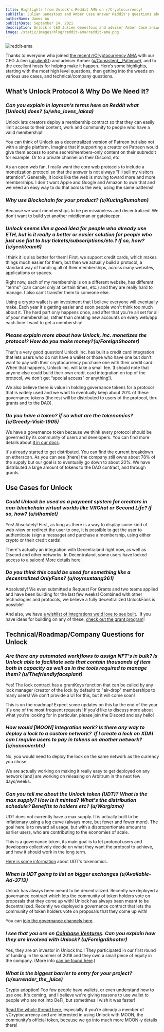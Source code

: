 ```yaml
---
title: Highlights from Unlock's Reddit AMA on r/Cryptocurrency!
subTitle: Julien Genestoux and Amber Case answer Reddit's questions about Unlock
authorName: James Au
publishDate: September 24, 2021
description: Unlock's CEO Julien Genestoux and adviser Amber Case answer Reddit's questions about Unlock
image: /static/images/blog/reddit-ama/reddit-ama.png
---
```


![reddit-ama](/static/images/blog/reddit-ama/reddit-ama.png)

Thanks to everyone who joined [the recent r/Cryptocurrency AMA](https://www.reddit.com/r/CryptoCurrency/comments/pu1xyc/im_the_founder_of_unlock_a_membership_protocol/) with our CEO Julien ([u/julien51](https://www.reddit.com/user/julien51/)) and adviser Amber ([u/Consistent__Patience](https://www.reddit.com/user/Consistent__Patience)), and to the excellent hosts for helping make it happen. Here’s some highlights, starting with the most high level questions, then getting into the weeds on various use cases, and technical/company questions.

## **What’s Unlock Protocol & Why Do We Need It?**

### *Can you explain in layman’s terms here on Reddit what [Unlock] does? (u/who_loves_laksa)*

Unlock lets creators deploy a membership contract so that they can easily limit access to their content, work and community to people who have a valid membership!

You can think of Unlock as a decentralized version of Patreon but also not with a single platform. Imagine that if supporting a creator on Patreon would give them access to some secret/members-only content on their subreddit for example. Or to a private channel on their Discord, etc.

As an open web fan, I really want the core web protocols to include a monetization protocol so that the answer is not always "I'll sell my visitors attention". Generally, it looks like the web is moving toward more and more memberships. I don't want Apple and Google and Amazon to own that and we need an easy way to do that across the web, using the same patterns!

### *Why use Blockchain for your product? (u/KucingRumahan)*

Because we want memberships to be permissionless and decentralized. We don't want to build yet another middleman or gatekeeper.

### *Unlock seems like a good idea for people who already use ETH, but is it really a better or easier solution for people who just use fiat to buy tickets/subscriptions/etc.? If so, how? (u/geekteam6)*

I think it is also better for them! First, we support credit cards, which makes things much easier for them, but then we actually build a protocol, a standard way of handling all of their memberships, across many websites, applications or spaces.

Right now, each of my membership is on a different website, has different "terms" (can cancel only at certain times, etc.) and they are really hard to manage. I also can't transfer them to someone else.

Using a crypto wallet is an investment that I believe everyone will eventually make. Each year it's getting easier and soon people won't think too much about it. The hard part only happens once, and after that you're all set for all of your memberships, rather than creating new accounts on every web/app each time I want to get a membership!

### *Please explain more about how Unlock, Inc. monetizes the protocol? How do you make money?(u/ForeignShooter)*

That's a very good question! Unlock Inc. has built a credit card integration that lets users who do not have a wallet or those who have one but don't want to pay with their cryptocurrency purchase one with their credit card. When that happens, Unlock Inc. will take a small fee. (I should note that anyone else could build their own credit card integration on top of the protocol, we don't get “special access" or anything!).

We also believe there is value in holding governance tokens for a protocol that is widely used and we want to eventually keep about 20% of these governance tokens (the rest will be distributed to users of the protocol, thru grants and to the DAO).

### *Do you have a token? if so what are the tokenomics? (u/Greedy-Visit-1905)*

We have a governance token because we think every protocol should be governed by its community of users and developers. You can find more details about [it in our docs](https://docs.unlock-protocol.com/governance/the-unlock-token).

It's already started to get distributed. You can find the current breakdown on etherscan. As you can see [there] the company still owns about 78% of the supply but our goal is to eventually go down to about 20%. We have distributed a large amount of tokens to the DAO contract, and through grants.

## **Use Cases for Unlock**

### *Could Unlock be used as a payment system for creators in non-blockchain virtual worlds like VRChat or Second Life? If so, how? (u/slhamlet)*

Yes! Absolutely! First, as long as there is a way to display some kind of web-view or redirect the user to one, it is possible to get the user to authenticate (sign a message) and purchase a membership, using either crypto or their credit cards!

There's actually an integration with Decentraland right now, as well as Discord and other networks. In Decentraland, some users have locked access to a saloon! [More details here](https://unlock-protocol.com/blog/decentraland).

### *Do you think this could be used for something like a decentralized OnlyFans? (u/roymustang261)*

Absolutely! We even submitted a Request For Grants and two teams applied and have been building for the last few weeks! Combined with other technologies and protocols, we believe a fully decentralized UnlockFans is possible!

And also, we have [a wishlist of integrations we'd love to see built](https://www.notion.so/Request-for-Grants-9aac49be49124e70a88543bc79748555).  If you have ideas for building on any of these, [check out the grant program](https://unlock-protocol.com/blog/token-grant-program)!

## **Technical/Roadmap/Company Questions for Unlock**

### *Are there any automated workflows to assign NFT's in bulk? Is Unlock able to facilitate sets that contain thousands of item both in capacity as well as in the tools required to manage them? (u/Thefriendlyfaceplant)*

Yes! The lock contract has a grantKeys function that can be called by any lock manager (creator of the lock by default) to "air-drop" memberships to many users! We don't provide a UI for this, but it will come soon!

This is on the roadmap! Expect some updates on this by the end of the year. It's one of the most frequent requests! If you'd like to discuss more about what you're looking for in particular, please join the Discord and say hello!

### *How would [MOON] integration work? Is there any way to deploy a lock to a custom network?  If I create a lock on XDAI can I require users to pay in tokens on another network?  (u/nanooverbtc)*

No, you would need to deploy the lock on the same network as the currency you chose.

We are actually working on making it really easy to get deployed on any network [and] are working on releasing on Arbitrum in the next few days/weeks.

### *Can you tell me about the Unlock token (UDT)? What is the max supply? How is it minted? What's the distribution schedule? Benefits to holders etc? (u/Wargizmo)*

UDT does not currently have a max supply. It is actually built to be inflationary using a log curve (always more, but fewer and fewer more). The goal here is to reward all usage, but with a disproportionate amount to earlier users, who are contributing to the economies of scale.

This is a governance token, its main goal is to let protocol users and developers collectively decide on what they want the protocol to achieve, and how it should work in the long term.

[Here is some information](https://docs.unlock-protocol.com/governance/the-unlock-token) about UDT's tokenomics.

### *When is UDT going to list on bigger exchanges (u/Available-Ad-3713)*

Unlock has always been meant to be decentralized. Recently we deployed a governance contract which lets the community of token holders vote on proposals that they come up with! Unlock has always been meant to be decentralized. Recently we deployed a governance contract that lets the community of token holders vote on proposals that they come up with!

You can [join the governance channels here](https://unlock.community/).

### *I see that you are on [Coinbase Ventures](https://ventures.coinbase.com/). Can you explain how they are involved with Unlock? (u/ForeignShooter)*

Yes, they are an investor in Unlock Inc.! They participated in our first round of funding in the summer of 2018 and they own a small piece of equity in the company. (More info [can be found here](https://medium.com/unlock-protocol/unlocking-some-exciting-news-5ad0f3889375).)

### *What is the biggest barrier to entry for your project? (u/surrender_the_juice)*

Crypto adoption! Too few people have wallets, or even understand how to use one. It's coming, and I believe we're giving reasons to use wallet to people who are not into DeFi, but sometimes I wish it was faster!

[Read the whole thread here](https://www.reddit.com/r/CryptoCurrency/comments/pu1xyc/im_the_founder_of_unlock_a_membership_protocol/), especially if you’re already a member of r/Cryptocurrency and are interested in using Unlock with MOON, the community’s official token, because we go into much more MOON-y details there!

